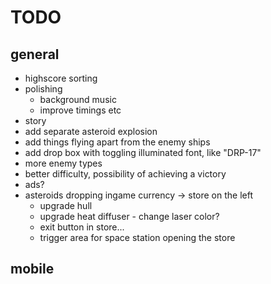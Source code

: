 # TODO
## general
* highscore sorting
* polishing
    - background music
    - improve timings etc
* story
* add separate asteroid explosion
* add things flying apart from the enemy ships
* add drop box with toggling illuminated font, like "DRP-17"
* more enemy types
* better difficulty, possibility of achieving a victory
* ads?
* asteroids dropping ingame currency -> store on the left
  * upgrade hull
  * upgrade heat diffuser - change laser color?
  * exit button in store...
  * trigger area for space station opening the store


## mobile
